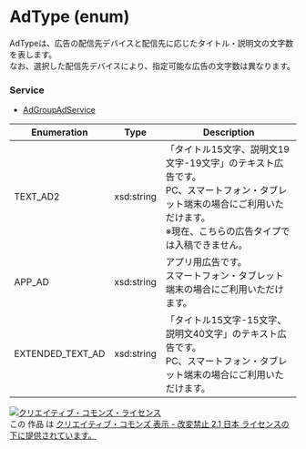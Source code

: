 # AdType (enum)
AdTypeは、広告の配信先デバイスと配信先に応じたタイトル・説明文の文字数を表します。<br>
なお、選択した配信先デバイスにより、指定可能な広告の文字数は異なります。

### Service
+ [AdGroupAdService](../services/AdGroupAdService.md)

| Enumeration | Type | Description | 
|---|---|---|
| TEXT_AD2| xsd:string| 「タイトル15文字、説明文19文字-19文字」のテキスト広告です。<br>PC、スマートフォン・タブレット端末の場合にご利用いただけます。<br>※現在、こちらの広告タイプでは入稿できません。 |
| APP_AD| xsd:string| アプリ用広告です。<br>スマートフォン・タブレット端末の場合にご利用いただけます。 |
| EXTENDED_TEXT_AD| xsd:string| 「タイトル15文字-15文字、説明文40文字」のテキスト広告です。<br>PC、スマートフォン・タブレット端末の場合にご利用いただけます。 |

<a rel="license" href="http://creativecommons.org/licenses/by-nd/2.1/jp/"><img alt="クリエイティブ・コモンズ・ライセンス" style="border-width:0" src="https://i.creativecommons.org/l/by-nd/2.1/jp/88x31.png" /></a><br />この 作品 は <a rel="license" href="http://creativecommons.org/licenses/by-nd/2.1/jp/">クリエイティブ・コモンズ 表示 - 改変禁止 2.1 日本 ライセンスの下に提供されています。</a>
